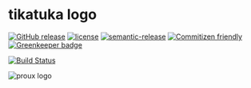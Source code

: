 # tikatuka logo

[![GitHub release](https://img.shields.io/github/release/tikatuka/logo.svg?maxAge=2592000)](https://github.com/tikatuka/logo/releases)
[![license](https://img.shields.io/badge/license-CC%20BY--NC--ND%204.0-blue.svg)](https://github.com/proux/www/blob/develop/LICENSE)
[![semantic-release](https://img.shields.io/badge/%20%20%F0%9F%93%A6%F0%9F%9A%80-semantic--release-e10079.svg)](https://github.com/semantic-release/semantic-release)
[![Commitizen friendly](https://img.shields.io/badge/commitizen-friendly-brightgreen.svg)](http://commitizen.github.io/cz-cli/) [![Greenkeeper badge](https://badges.greenkeeper.io/tikatuka/logo.svg)](https://greenkeeper.io/)

[![Build Status](https://travis-ci.org/tikatuka/logo.svg?branch=master)](https://travis-ci.org/tikatuka/logo)

![proux logo](https://cdn.rawgit.com/tikatuka/logo/master/tikatuka.svg "tikatuka logo")
